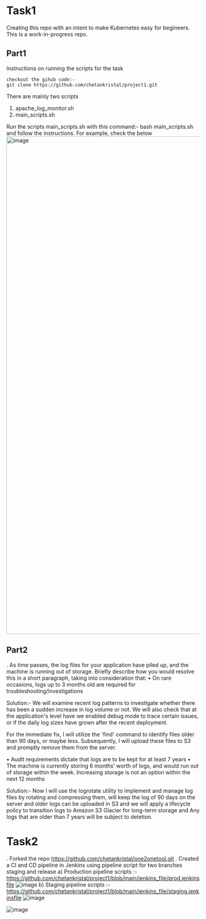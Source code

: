 # Task1
Creating this repo with an intent to make Kubernetes easy for begineers. This is a work-in-progress repo.

## Part1
Instructions on running the scripts for the task 

    checkout the gihub code:-
    git clone https://github.com/chetankristal/project1.git
    

There are mainly two scripts
  1) apache_log_monitor.sh
  2) main_scripts.sh

Run the scripts main_scripts.sh with this command:- bash main_scripts.sh and follow the instructions. For example, check the below
<img width="1298" alt="image" src="https://github.com/chetankristal/project1/assets/90678840/333f778c-04dc-4cf2-8ec1-efd2240bb41e">


    
## Part2
. As time passes, the log files for your application have piled up, and the machine is running out of storage. Briefly describe how you would resolve this in a short paragraph, taking into consideration that:
• On rare occasions, logs up to 3 months old are required for troubleshooting/investigations 

Solution:- We will examine recent log patterns to investigate whether there has been a sudden increase in log volume or not. We will also check that at the application's level have we enabled debug mode to trace certain issues, or if the daily log sizes have grown after the recent deployment. 

For the immediate fix, I will utilize the 'find' command to identify files older than 90 days, or maybe less. Subsequently, I will upload these files to S3 and promptly remove them from the server.
            
• Audit requirements dictate that logs are to be kept for at least 7 years • The machine is currently storing 6 months’ worth of logs, and would run out of  storage within the week. Increasing storage is not an option within the next 12 months  

Solution:- Now I will use the logrotate utility to implement and manage log files by rotating and compressing them, will keep the log of 90 days on the server and older logs can be uploaded in S3 and we will apply a lifecycle policy to transition logs to Amazon S3 Glacier for long-term storage and Any logs that are older than 7 years will be subject to deletion.


# Task2

. Forked the repo 
    https://github.com/chetankristal/one2onetool.git
. Created a CI and CD pipeline in Jenkins using pipeline script for two branches staging and release
    a) Production pipeline scripts :-  https://github.com/chetankristal/project1/blob/main/jenkins_file/prod.jenkinsfile
        ![image](https://github.com/chetankristal/project1/assets/90678840/e8669cda-9c6b-4e69-9efd-97e9255efc17)
    b) Staging pipeline scripts :- https://github.com/chetankristal/project1/blob/main/jenkins_file/staging.jenkinsfile
        ![image](https://github.com/chetankristal/project1/assets/90678840/5b46207b-de25-4480-87f9-35d509f90f80)


![image](https://github.com/chetankristal/project1/assets/90678840/37dc84b9-f98f-4d8a-a873-89eb38bbbfc5)
